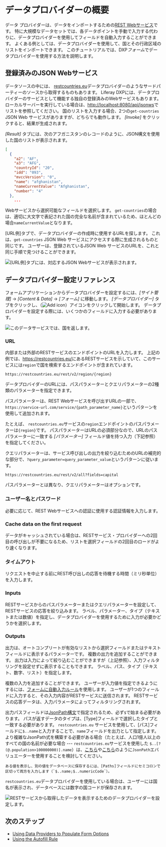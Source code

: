 # データプロバイダーの概要

データ プロバイダーは、データをインポートするための[REST Webサービス](https://en.wikipedia.org/wiki/Representational_state_transfer)です。 特に大規模なデータセットでは、各データポイントを手動で入力する代わりに、データプロバイダーを使用してフィールドを自動入力することができます。 よくある例としては、データプロバイダーを使用して、国とその行政区域のリストをインポートできます。 このチュートリアルでは、DXP*フォーム*でデータプロバイダーを使用する方法を説明します。

## 登録済みのJSON Webサービス

データソースの中には、 [restcountries.eu](https://restcountries.eu)データプロバイダーのようなサードパーティーのソースから取得するものもあります。 Liferay DXPには、データプロバイダーのサービスとして機能する独自の登録済みのWebサービスもあります。  ローカルサーバーを実行している場合は、<http://localhost:8080/api/jsonws>でリストを参照してください。 国のリストを入力する場合、2つの`get-countries` JSON Web サービスがありますが、どちらでも動作します。 *[Invoke]* をクリックすると、結果が生成されます。

*[Result]* タブには、次のアフガニスタンのレコードのように、JSON構文を使用した国のリストが表示されます。

``` json
[
  {
    "a2": "AF",
    "a3": "AFG",
    "countryId": "20",
    "idd": "093",
    "mvccVersion": "0",
    "name": "afghanistan",
    "nameCurrentValue": "Afghanistan",
    "number": "4"
  },
    ...
```

Webサービスから選択可能なフィールドを選択します。 `get-countries`の場合は、適切に大文字で表記された国の完全な名前が含まれているため、ほとんどの場合`nameCurrentValue`となります。

[URL例]タブで、データプロバイダーの作成時に使用するURLを探します。 これは、`get-countries` JSON Web サービスにアクセスする際に生成されるものと同じです。 ユーザーは、登録されているJSON Web サービスのURLを、これと同じ手順で見つけることができます。

![[URL例]タブには、対応するJSON Webサービスが表示されます。](./data-providers-overview/images/02.png)

## データプロバイダー設定リファレンス

フォームアプリケーションからデータプロバイダーを設定するには、*[サイト管理]* → *[Content & Data]* → *[フォーム]* に移動します。 *[データプロバイダー]* タブをクリックし、（![Add icon](../../../images/icon-add.png)）アイコンをクリックして開始します。 データプロバイダーを設定する際には、いくつかのフィールドに入力する必要があります。

![このデータサービスでは、国を返します。](./data-providers-overview/images/03.png)

### URL

内部または外部のRESTサービスのエンドポイントのURLを入力します。 上記の例では、<https://restcountries.eu/>にあるRESTサービスを示していて、このサービスには`region`で国を検索するエンドポイントが含まれています。

`https://restcountries.eu/rest/v2/region/{region}`

データプロバイダーのURLには、パスパラメーターとクエリパラメーターの2種類のパラメーターを指定できます。

パスパラメーターは、REST Webサービスを呼び出すURLの一部で、`https://service-url.com/service/{path_parameter_name}`というパターンを使用して追加されます。

たとえば、 `restcountries.eu`サービスの`region`エンドポイントのパスパラメーターは`{region}`です。 パスパラメーターはURLの必須部分なので、URLのパスパラメーターに一致する *[パラメーター]* フィールド値を持つ入力（下記参照）を指定してください。

クエリパラメーターは、サービス呼び出しの出力を絞り込むためのURLの補完的な部分で、`?query_parameter=query_parameter_value`というパターンに従います。

    https://restcountries.eu/rest/v2/all?fields=capital

パスパラメーターとは異なり、クエリパラメーターはオプションです。

### ユーザー名とパスワード

必要に応じて、REST Webサービスへの認証に使用する認証情報を入力します。

### Cache data on the first request

データがキャッシュされている場合は、RESTサービス・プロバイダーへの2回目の呼び出しが不要になるため、リストを選択フィールドの2回目のロードがより速くなります。

### タイムアウト

リクエストを中止する前にREST呼び出しの応答を待機する時間（ミリ秒単位）を入力します。

### Inputs

RESTサービスからのパスパラメーターまたはクエリパラメーターを設定して、RESTサービスの応答を絞り込みます。 ラベル、パラメーター、タイプ（テキストまたは数値）を指定し、データプロバイダーを使用するために入力が必要かどうかを選択します。

### Outputs

出力は、オートコンプリートが有効なリストから選択フィールドまたはテキストフィールドに表示するパラメーターです。 複数の出力を追加することができます。 出力は入力によって絞り込むことができますが（上記参照）、入力フィルタリングを設定せずに表示することもできます。 ラベル、パス、タイプ（テキスト、数字、リスト）を指定します。

複数の入力を追加することができます。 ユーザーが入力値を指定できるようにするには、[フォームに自動入力ルール](../form-rules/using-the-autofill-rule.md)を使用します。 ユーザーが1つのフィールドに入力すると、その入力内容がRESTサービスに送信されます。 RESTサービスの応答データは、入力パラメータによってフィルタリングされます。

出力パスフィールドは[JsonPath構文](https://github.com/json-path/JsonPath)で指定されるため、必ず`$`で始まる必要があります。 パスが返すデータのタイプは、[Type]フィールドで選択したタイプと一致する必要があります。 `restcountries.eu` サービスを使用して、[パス]フィールドに`$..name`と入力することで、`name`フィールドを出力として指定します。 より複雑なJsonPath式を構築する必要がある場合（たとえば、人口1億人以上のすべての国の名前が必要な場合 --- `restcountries.eu`サービスを使用した `$..[?(@.population>100000000)].name`）は、[こちら](http://jsonpath.herokuapp.com/)や[こちら](https://jsonpath.com/)のように`JsonPath`エバリュエーターを使用することを検討してください。

```{tip}
ある値を表示し、別の値をデータベースに保存するには、[Paths]フィールドにセミコロンで区切って両方を入力します（`$..name;$..numericCode`）。
```

`restcountries.eu`データプロバイダーを使用している場合は、ユーザーには国名が表示され、データベースには数字の国コードが保存されます。

![RESTサービスから取得したデータを表示するためのデータプロバイダーを設定します。](./data-providers-overview/images/01.png)

## 次のステップ

  - [Using Data Providers to Populate Form Options](./using-data-providers-to-populate-form-options.md)
  - [Using the Autofill Rule](../form-rules/using-the-autofill-rule.md)

